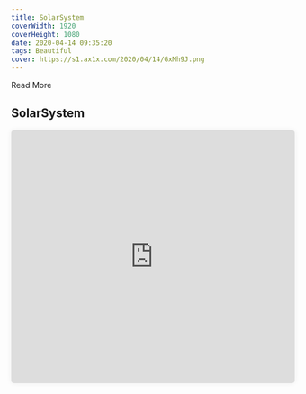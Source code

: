 ```yaml
---
title: SolarSystem
coverWidth: 1920
coverHeight: 1080
date: 2020-04-14 09:35:20
tags: Beautiful
cover: https://s1.ax1x.com/2020/04/14/GxMh9J.png
---
```


Read More
<!-- more -->

## SolarSystem

<iframe src="https://beautiful-code.netlify.com/solar-system/dist/index.html" style="width:100%;height:450px;box-shadow:0px 0px 10px #eee;border-radius:5px" frameborder="0" allowvr allowfullscreen mozallowfullscreen="true" webkitallowfullscreen="true" onmousewheel="">
</iframe>
